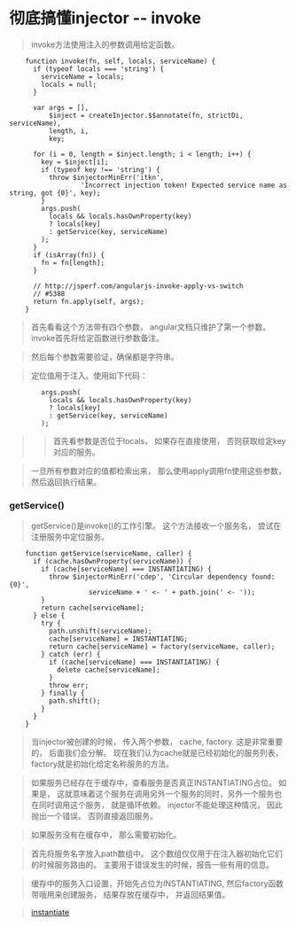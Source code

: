 彻底搞懂injector -- invoke
===========================

> invoke方法使用注入的参数调用给定函数。

```
    function invoke(fn, self, locals, serviceName) {
      if (typeof locals === 'string') {
        serviceName = locals;
        locals = null;
      }   

      var args = [], 
          $inject = createInjector.$$annotate(fn, strictDi, serviceName),
          length, i,
          key;

      for (i = 0, length = $inject.length; i < length; i++) {
        key = $inject[i];
        if (typeof key !== 'string') {
          throw $injectorMinErr('itkn',
                  'Incorrect injection token! Expected service name as string, got {0}', key);
        }   
        args.push(
          locals && locals.hasOwnProperty(key)
          ? locals[key]
          : getService(key, serviceName)
        );  
      }   
      if (isArray(fn)) {
        fn = fn[length];
      }   

      // http://jsperf.com/angularjs-invoke-apply-vs-switch
      // #5388
      return fn.apply(self, args);
    }   
```
> 首先看看这个方法带有四个参数， angular文档只维护了第一个参数。invoke首先将给定函数进行参数备注。

> 然后每个参数需要验证，确保都是字符串。

> 定位值用于注入。使用如下代码：

```
        args.push(
          locals && locals.hasOwnProperty(key)
          ? locals[key]
          : getService(key, serviceName)
        );  
```

>> 首先看参数是否位于locals， 如果存在直接使用， 否则获取给定key对应的服务。

> 一旦所有参数对应的值都检索出来， 那么使用apply调用fn使用这些参数， 然后返回执行结果。

### getService()

> getService()是invoke()的工作引擎。 这个方法接收一个服务名， 尝试在注册服务中定位服务。

```
    function getService(serviceName, caller) {
      if (cache.hasOwnProperty(serviceName)) {
        if (cache[serviceName] === INSTANTIATING) {
          throw $injectorMinErr('cdep', 'Circular dependency found: {0}',
                    serviceName + ' <- ' + path.join(' <- '));
        }
        return cache[serviceName];
      } else {
        try {
          path.unshift(serviceName);
          cache[serviceName] = INSTANTIATING;
          return cache[serviceName] = factory(serviceName, caller);
        } catch (err) {
          if (cache[serviceName] === INSTANTIATING) {
            delete cache[serviceName];
          }
          throw err;
        } finally {
          path.shift();
        }   
      }   
    }
```
> 当injector被创建的时候， 传入两个参数， cache, factory. 这是非常重要的， 后面我们会分解。 现在我们认为cache就是已经初始化的服务列表， factory就是初始化给定名称服务的方法。

> 如果服务已经存在于缓存中，查看服务是否真正INSTANTIATING占位。 如果是， 这就意味着这个服务在调用另外一个服务的同时，另外一个服务也在同时调用这个服务， 就是循环依赖。 injector不能处理这种情况， 因此抛出一个错误。 否则直接返回服务。

> 如果服务没有在缓存中， 那么需要初始化。

> 首先将服务名字放入path数组中。 这个数组仅仅用于在注入器初始化它们的时候服务路由的。 主要用于错误发生的时候，报告一些有用的信息。

> 缓存中的服务入口设置，开始先占位为INSTANTIATING, 然后factory函数带哦用来创建服务， 结果存放在缓存中， 并返回结果值。

> [instantiate](https://github.com/walkerqiao/walkman/edit/master/angular-injector-instantiate.md)
